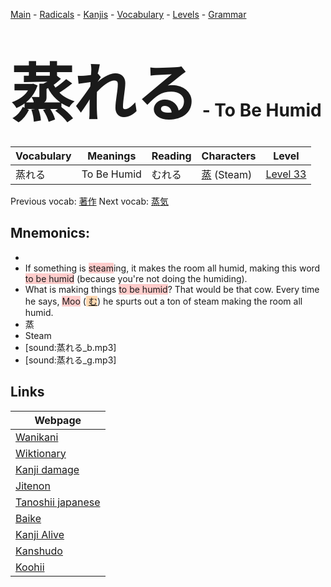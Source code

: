 <style> bigfont {font-size: 100px}</style>
[Main](../README.md) -
[Radicals](../radicals.md) -
[Kanjis](../kanjis.md) -
[Vocabulary](../vocabulary.md) -
[Levels](../levels.md) -
[Grammar](../grammar.md)
# <bigfont> 蒸れる</bigfont> - To Be Humid 

| Vocabulary | Meanings | Reading | Characters | Level |
| --- | --- | --- | --- | --- |
| 蒸れる | To Be Humid | むれる |  [蒸](../kanjis/蒸.md) (Steam) | [Level 33](../levels/wk_level33.md) |

Previous vocab: [著作](著作.md) Next vocab: [蒸気](蒸気.md) 

## Mnemonics:

* 
* If something is <span style="background-color:#ffcccb"> steam</span>ing, it makes the room all humid, making this word <span style="background-color:#ffcccb"> to be humid</span> (because you're not doing the humiding).
* What is making things <span style="background-color:#ffcccb"> to be humid</span>? That would be that cow. Every time he says, <span style="background-color:#ffcccb"> Moo</span> (<span style="background-color:#fed8b1"> [む](https://jisho.org/search/む)</span>) he spurts out a ton of steam making the room all humid.
* 蒸
* Steam
* [sound:蒸れる_b.mp3]
* [sound:蒸れる_g.mp3]


## Links 

| Webpage |
| --- |
| [Wanikani          ](https://www.wanikani.com/kanji/蒸れる) |
| [Wiktionary        ](https://en.wiktionary.org/wiki/蒸れる) |
| [Kanji damage      ](http://www.kanjidamage.com/kanji/search?utf8=✓&q=蒸れる) |
| [Jitenon           ](https://jitenon.com/kanji/蒸れる) |
| [Tanoshii japanese ](https://www.tanoshiijapanese.com/dictionary/kanji.cfm?k=蒸れる) |
| [Baike             ](https://baike.baidu.com/item/蒸れる) |
| [Kanji Alive       ](https://app.kanjialive.com/蒸れる) |
| [Kanshudo          ](https://www.kanshudo.com/searchmn?q=蒸れる) |
| [Koohii            ](https://kanji.koohii.com/study/kanji/蒸れる) |
